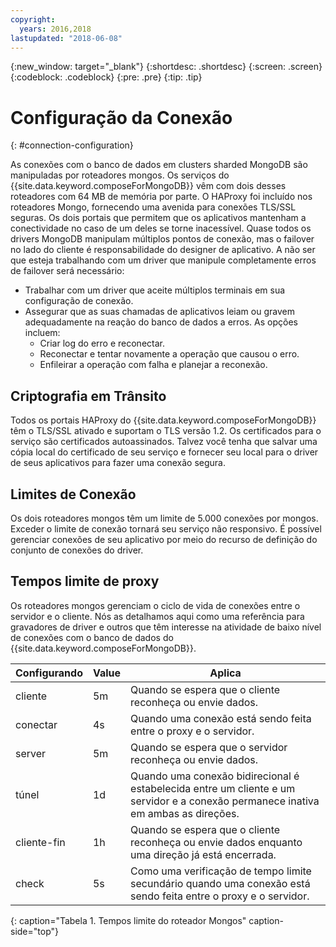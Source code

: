 ```yaml
---
copyright:
  years: 2016,2018
lastupdated: "2018-06-08"
---
```


{:new_window: target="_blank"}
{:shortdesc: .shortdesc}
{:screen: .screen}
{:codeblock: .codeblock}
{:pre: .pre}
{:tip: .tip}

# Configuração da Conexão
{: #connection-configuration}

As conexões com o banco de dados em clusters sharded MongoDB são manipuladas por roteadores mongos. Os serviços do {{site.data.keyword.composeForMongoDB}} vêm com dois desses roteadores com 64 MB de memória por parte. O HAProxy foi incluído nos roteadores Mongo, fornecendo uma avenida para conexões TLS/SSL seguras. Os dois portais que permitem que os aplicativos mantenham a conectividade no caso de um deles se torne inacessível. Quase todos os drivers MongoDB manipulam múltiplos pontos de conexão, mas o failover no lado do cliente é responsabilidade do designer de aplicativo. A não ser que esteja trabalhando com um driver que manipule completamente erros de failover será necessário:
* Trabalhar com um driver que aceite múltiplos terminais em sua configuração de conexão.
* Assegurar que as suas chamadas de aplicativos leiam ou gravem adequadamente na reação do banco de dados a erros. As opções incluem:
  + Criar log do erro e reconectar.
  + Reconectar e tentar novamente a operação que causou o erro.
  + Enfileirar a operação com falha e planejar a reconexão.

## Criptografia em Trânsito

Todos os portais HAProxy do {{site.data.keyword.composeForMongoDB}} têm o TLS/SSL ativado e suportam o TLS versão 1.2. Os certificados para o serviço são certificados autoassinados. Talvez você tenha que salvar uma cópia local do certificado de seu serviço e fornecer seu local para o driver de seus aplicativos para fazer uma conexão segura.

## Limites de Conexão

Os dois roteadores mongos têm um limite de 5.000 conexões por mongos. Exceder o limite de conexão tornará seu serviço não responsivo. É possível gerenciar conexões de seu aplicativo por meio do recurso de definição do conjunto de conexões do driver.

## Tempos limite de proxy

Os roteadores mongos gerenciam o ciclo de vida de conexões entre o servidor e o cliente. Nós as detalhamos aqui como uma referência para gravadores de driver e outros que têm interesse na atividade de baixo nível de conexões com o banco de dados do {{site.data.keyword.composeForMongoDB}}.

Configurando | Value | Aplica
----------|-----------|-----------
cliente | 5m | Quando se espera que o cliente reconheça ou envie dados.
conectar | 4s | Quando uma conexão está sendo feita entre o proxy e o servidor.
server | 5m | Quando se espera que o servidor reconheça ou envie dados.
túnel | 1d | Quando uma conexão bidirecional é estabelecida entre um cliente e um servidor e a conexão permanece inativa em ambas as direções.
cliente-fin | 1h | Quando se espera que o cliente reconheça ou envie dados enquanto uma direção já está encerrada.
check | 5s | Como uma verificação de tempo limite secundário quando uma conexão está sendo feita entre o proxy e o servidor.
{: caption="Tabela 1. Tempos limite do roteador Mongos" caption-side="top"}
